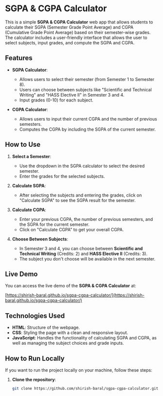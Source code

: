 # SGPA & CGPA Calculator

This is a simple **SGPA & CGPA Calculator** web app that allows students to calculate their SGPA (Semester Grade Point Average) and CGPA (Cumulative Grade Point Average) based on their semester-wise grades. The calculator includes a user-friendly interface that allows the user to select subjects, input grades, and compute the SGPA and CGPA.

## Features
- **SGPA Calculator**: 
  - Allows users to select their semester (from Semester 1 to Semester 8).
  - Users can choose between subjects like "Scientific and Technical Writing" and "HASS Elective II" in Semester 3 and 4.
  - Input grades (0-10) for each subject.
  
- **CGPA Calculator**: 
  - Allows users to input their current CGPA and the number of previous semesters.
  - Computes the CGPA by including the SGPA of the current semester.

## How to Use
1. **Select a Semester**: 
   - Use the dropdown in the SGPA calculator to select the desired semester.
   - Enter the grades for the selected subjects.
   
2. **Calculate SGPA**: 
   - After selecting the subjects and entering the grades, click on "Calculate SGPA" to see the SGPA result for the semester.

3. **Calculate CGPA**: 
   - Enter your previous CGPA, the number of previous semesters, and the SGPA for the current semester.
   - Click on "Calculate CGPA" to get your overall CGPA.

4. **Choose Between Subjects**:
   - In Semester 3 and 4, you can choose between **Scientific and Technical Writing** (Credits: 2) and **HASS Elective II** (Credits: 3).
   - The subject you don't choose will be available in the next semester.

## Live Demo

You can access the live demo of the **SGPA & CGPA Calculator** at:

[https://shirish-baral.github.io/sgpa-cgpa-calculator/](https://shirish-baral.github.io/sgpa-cgpa-calculator/)

## Technologies Used
- **HTML**: Structure of the webpage.
- **CSS**: Styling the page with a clean and responsive layout.
- **JavaScript**: Handles the functionality of calculating SGPA and CGPA, as well as managing the subject choices and grade inputs.

## How to Run Locally

If you want to run the project locally on your machine, follow these steps:

1. **Clone the repository**:

   ```bash
   git clone https://github.com/shirish-baral/sgpa-cgpa-calculator.git
